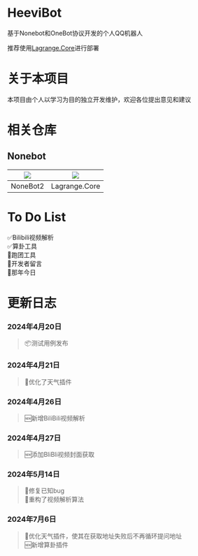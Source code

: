 # HeeviBot
基于Nonebot和OneBot协议开发的个人QQ机器人  

推荐使用[Lagrange.Core](https://github.com/LagrangeDev/Lagrange.Core)进行部署  

# 关于本项目  
本项目由个人以学习为目的独立开发维护，欢迎各位提出意见和建议  

# 相关仓库  
## Nonebot

| [![](https://avatars.githubusercontent.com/u/63496654?s=200&v=4)](https://github.com/nonebot/nonebot2) | [![](https://avatars.githubusercontent.com/u/148437753?s=200&v=4)](https://github.com/LagrangeDev/Lagrange.Core) |
| :---: | :---: |
| NoneBot2 | Lagrange.Core |  

# To Do List
:white_check_mark:Bilibili视频解析  
:white_check_mark:算卦工具  
:black_square_button:跑团工具  
:black_square_button:开发者留言  
:black_square_button:那年今日  

# 更新日志
### 2024年4月20日
>📦测试用例发布
### 2024年4月21日
>🚀优化了天气插件
### 2024年4月26日
>🆕新增BiliBili视频解析
### 2024年4月27日
>🆕添加BliBli视频封面获取
### 2024年5月14日
>🐛修复已知bug  
>🔨重构了视频解析算法
### 2024年7月6日
>🔨优化天气插件，使其在获取地址失败后不再循环提问地址  
>🆕新增算卦插件
